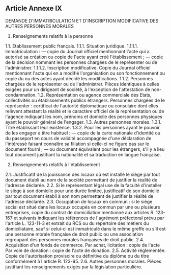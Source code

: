 Article Annexe IX
----
DEMANDE D'IMMATRICULATION ET D'INSCRIPTION MODIFICATIVE DES AUTRES PERSONNES
MORALES

1. Renseignements relatifs à la personne

1.1. Etablissement public français. 1.1.1. Situation juridique. 1.1.1.1.
Immatriculation : ― copie du Journal officiel mentionnant l'acte qui a autorisé
sa création ou copie de l'acte ayant créé l'établissement ; ― copie de la
décision nommant les personnes chargées de le représenter ou de l'administrer.
1.1.1.2. Inscription modificative. Copie du Journal officiel mentionnant l'acte
qui en a modifié l'organisation ou son fonctionnement ou copie du ou des actes
ayant décidé les modifications. 1.1.2. Personnes chargées de le représenter ou
de l'administrer. Pièces identiques à celles exigées pour un dirigeant de
société, à l'exception de l'attestation de non-condamnation. 1.2. Représentation
ou agence commerciale des Etats, collectivités ou établissements publics
étrangers. Personnes chargées de le représenter : certificat de l'autorité
diplomatique ou consulaire dont elles relèvent attestant la réalité et le
caractère officiel de la représentation ou de l'agence indiquant les nom,
prénoms et domicile des personnes physiques ayant le pouvoir général de
l'engager. 1.3. Autres personnes morales. 1.3.1. Titre établissant leur
existence. 1.3.2. Pour les personnes ayant le pouvoir de les engager à titre
habituel : ― copie de la carte nationale d'identité ou du passeport en cours de
validité accompagnée d'une déclaration de l'intéressé faisant connaître sa
filiation si celle-ci ne figure pas sur le document fourni ; ― ou document
équivalent pour les étrangers, s'il y a lieu tout document justifiant la
nationalité et sa traduction en langue française.

2. Renseignements relatifs à l'établissement

2.1. Justificatif de la jouissance des locaux où est installé le siège par tout
document établi au nom de la société permettant de justifier la réalité de
l'adresse déclarée. 2.2. Si le représentant légal use de la faculté d'installer
le siège à son domicile pour une durée limitée, justificatif de son domicile par
tout document établi à son nom permettant de justifier la réalité de l'adresse
déclarée. 2.3. Occupation de locaux en commun : si le siège social est situé
dans les locaux occupés en commun par une ou plusieurs entreprises, copie du
contrat de domiciliation mentionné aux articles R. 123-167 et suivants indiquant
les références de l'agrément préfectoral prévu par l'article L. 123-11-3 et
extrait du RCS ou du répertoire des métiers du domiciliataire, sauf si celui-ci
est immatriculé dans le même greffe ou s'il est une personne morale française de
droit public ou une association regroupant des personnes morales françaises de
droit public. 2.4. Acquisition d'un fonds de commerce. Par achat, licitation :
copie de l'acte Par voie de donation : copie de l'acte de donation. 2.5.
Activité réglementée. Copie de l'autorisation provisoire ou définitive du
diplôme ou du titre conformément à l'article R. 123-95. 2.6. Autres personnes
morales. Pièces justifiant les renseignements exigés par la législation
particulière.
